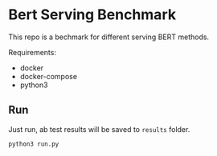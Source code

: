 # Bert Serving Benchmark

This repo is a bechmark for different serving BERT methods.

Requirements:

- docker
- docker-compose
- python3

## Run

Just run, ab test results will be saved to `results` folder.

```shell
python3 run.py
```
